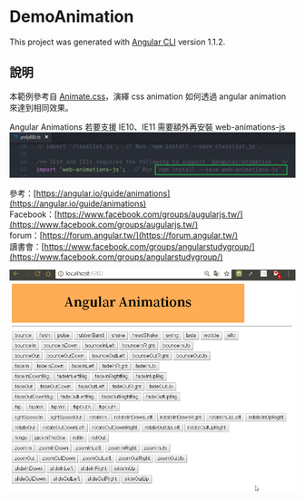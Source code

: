 # DemoAnimation

This project was generated with [Angular CLI](https://github.com/angular/angular-cli) version 1.1.2.

## 說明

本範例參考自 [Animate.css](https://daneden.github.io/animate.css/)，演繹 css animation 如何透過 angular animation 來達到相同效果。

Angular Animations 若要支援 IE10、IE11 需要額外再安裝 web-animations-js
![web-animations-js](/polyfills.png)

參考：[https://angular.io/guide/animations](https://angular.io/guide/animations)  
Facebook：[https://www.facebook.com/groups/augularjs.tw/](https://www.facebook.com/groups/augularjs.tw/)  
forum：[https://forum.angular.tw/](https://forum.angular.tw/)  
讀書會：[https://www.facebook.com/groups/angularstudygroup/](https://www.facebook.com/groups/angularstudygroup/)  

![sample](/sample.gif)
